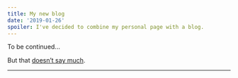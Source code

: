 ```yaml
---
title: My new blog
date: '2019-01-26'
spoiler: I've decided to combine my personal page with a blog.
---
```


To be continued...


But that [doesn’t say much](/#/).


---
